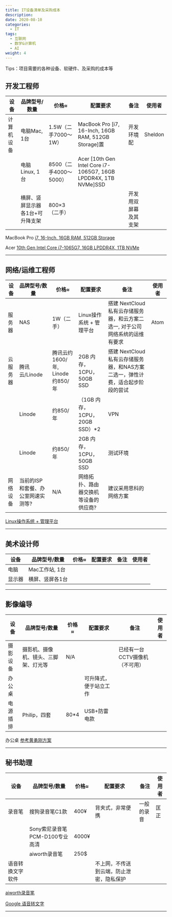 ```yaml
---
title: IT设备清单及采购成本
description: 
date: 2020-08-10
categories:
  - IT
tags:
  - 互联网
  - 数学&计算机
  - AI
weight: 4
---
```


Tips：项目需要的各种设备、软硬件、及采购的成本等


## 开发工程师

| 设备                 | 品牌型号/数量                                                                                                           | 价格≈            | 配置要求                                                                                                           | 备注                    | 使用者        |
|----------------------|------------------------------------------------------------------------------------------------------------------------|------------------|------------------------------------------------------------------------------------------------------------------|-------------------------|---------------|
| 计算机设备         | 电脑Mac, 1台  | 1.5W（二手7000～1W） | MacBook Pro [i7, 16-Inch, 16GB RAM, 512GB Storage]置                                                                                                       | 开发环境配                | Sheldon   |
|        | 电脑Linux, 1台 | 8500（二手4000～5000） | Acer [10th Gen Intel Core i7-1065G7, 16GB LPDDR4X, 1TB NVMe]SSD                                                         |                        |               |
|  | 横屏、竖屏显示器各1台+可升降支架                                                                                                      | 800×3（二手）    |                                                                                             | 开发用双屏幕及其支架 |                       |               |


MacBook Pro [i7, 16-Inch, 16GB RAM, 512GB Storage](https://www.amazon.com/Apple-MacBook-16-Inch-512GB-Storage/dp/B081FZV45H/ref=sr_1_1?dchild=1&keywords=Macbook&qid=1594898355&sr=8-1&th=1)

Acer [10th Gen Intel Core i7-1065G7, 16GB LPDDR4X, 1TB NVMe](https://www.amazon.com/dp/B087792YYP/ref=cm_sw_em_r_mt_dp_U_ZkVeFb9SHTYQR)

---

## 网络/运维工程师


| 设备  | 品牌型号/数量 | 价格≈  | 配置要求  | 备注  | 使用者 |
|----------------|------------------------------------------------------------------------------|--------------|----------------------------------------------------------------------------------------------|------------------------------------------------|-------|
| 服务器  | NAS | 1W（二手） | Linux操作系统 + 管理平台 | 搭建 NextCloud 私有云存储服务器，和云方案二选一, 对于公司网络系统的运维有要求 |  Atom     |
| 云服务器       | 腾讯云/Linode  | 腾讯云约1600/年, Linode 约850/年 | 2GB 内存，1CPU，50GB SSD  | 搭建 NextCloud 私有云存储服务器，和NAS方案二选一，弹性计费，适合起步阶段的尝试 |       |
|  | Linode | 约850/年     | （1GB 内存，1CPU，20GB SSD）*2 | VPN   |       |
|   | Linode   | 约850/年     | 2GB 内存，1CPU，50GB SSD   | 测试环境  |       |
| 网络设备 | 当前的ISP和套餐、办公室网速实测等? | N/A          | 网络拓扑、路由器交换机等设备的供应商?  |建议采用思科的网络方案   |       |

[Linux操作系统 + 管理平台](https://xen-orchestra.com/#!/xo-home)

---

## 美术设计师
| 设备           | 品牌型号/数量                                                                 | 价格≈ | 配置要求 | 备注 | 使用者 |
|----------------|------------------------------------------------------------------------------|-------|----------|------|-------|
| 电脑  | Mac工作站, 1台  |       |          |      |       |
| 显示器         | 横屏、竖屏各1台                                                             |       |          |      |       |

---

## 影像编导
| 设备           | 品牌型号/数量 | 价格≈ | 配置要求 | 备注                                   | 使用者 |
|----------------|--------------|-------|----------|---------------------------------------|-------|
| 摄影设备       | 摄影机、摄像机、镜头、三脚架、灯光等 | N/A   |          | 已经有一台CCTV摄像机（不可用）       |       |
| 办公桌         |      |       |    可升降式，便于站立工作      |  |       |
| 电源插排       | Philip，四套 | 80*4  | USB+防雷电款 |       |


办公桌 [参考黄勇刚方案](http://blog.sina.com.cn/s/blog_591ac3040102wioj.html)

---

## 秘书助理

| 设备  | 品牌型号/数量 | 价格≈ | 配置要求 | 备注  | 使用者 |
|----------------|--------------|-------|----------|---------------------------------------|-------|
| 录音笔 | 搜狗录音笔C1款  | 400¥  | 背夹式，非常便携 | 一般的录音 |   匡正    |
|  | Sony索尼录音笔PCM-D100专业高清 | 4000¥ |    |     |     |
|  | aiworth录音笔 | 250$  |    |     |       |
| 语音转换文字软件  |    |  | 不上网，不传送到云端，防止泄密，隐私保护|   |


[aiworth录音笔](https://www.amazon.com/-/zh/Digital-Voice-Activated-Recorder-Lectures/dp/B07KBWN8L1/ref=sr_1_4?__mk_zh_CN=%E4%BA%9A%E9%A9%AC%E9%80%8A%E7%BD%91%E7%AB%99&dchild=1&keywords=%E5%BD%95%E9%9F%B3%E7%AC%94&qid=1597319582&sr=8-4)

[Google 语音转文字](https://cloud.google.com/speech-to-text?hl=zh-cn)

---